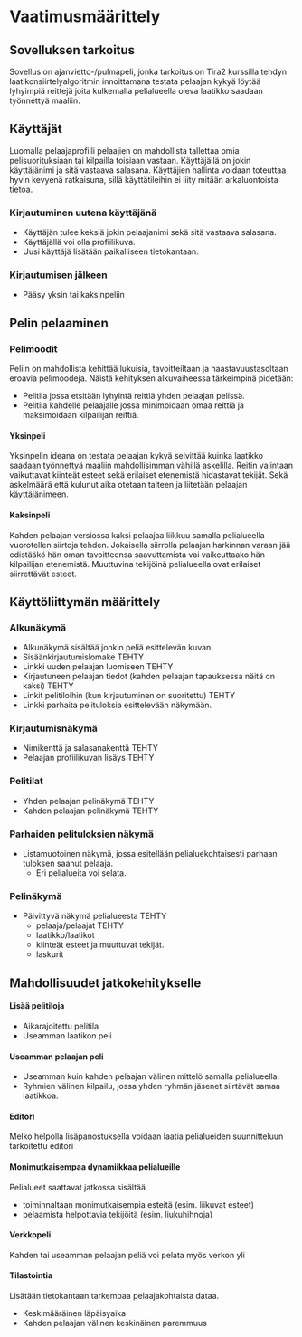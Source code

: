 # Vaatimusmäärittely
## Sovelluksen tarkoitus
Sovellus on ajanvietto-/pulmapeli, jonka tarkoitus on Tira2 kurssilla tehdyn laatikonsiirtelyalgoritmin innoittamana testata pelaajan
kykyä löytää lyhyimpiä reittejä joita kulkemalla pelialueella oleva laatikko saadaan työnnettyä maaliin.
## Käyttäjät
Luomalla pelaajaprofiili pelaajien on mahdollista tallettaa omia pelisuorituksiaan tai kilpailla toisiaan vastaan. 
Käyttäjällä on jokin käyttäjänimi ja sitä vastaava salasana. Käyttäjien hallinta voidaan toteuttaa hyvin kevyenä ratkaisuna, sillä käyttätileihin ei liity mitään
arkaluontoista tietoa.
### Kirjautuminen uutena käyttäjänä
- Käyttäjän tulee keksiä jokin pelaajanimi sekä sitä vastaava salasana.
- Käyttäjällä voi olla profiilikuva.
- Uusi käyttäjä lisätään paikalliseen tietokantaan.
### Kirjautumisen jälkeen
- Pääsy yksin tai kaksinpeliin
## Pelin pelaaminen
### Pelimoodit
Peliin on mahdollista kehittää lukuisia, tavoitteiltaan ja haastavuustasoltaan eroavia pelimoodeja. Näistä
kehityksen alkuvaiheessa tärkeimpinä pidetään: 
- Pelitila jossa etsitään lyhyintä reittiä yhden pelaajan pelissä. 
- Pelitila kahdelle pelaajalle jossa minimoidaan omaa reittiä ja maksimoidaan kilpailijan reittiä.
#### Yksinpeli
Yksinpelin ideana on testata pelaajan kykyä selvittää kuinka laatikko saadaan työnnettyä maaliin mahdollisimman
vähillä askelilla. Reitin valintaan vaikuttavat kiinteät esteet sekä erilaiset etenemistä hidastavat tekijät.
Sekä askelmäärä että kulunut aika otetaan talteen ja liitetään pelaajan käyttäjänimeen.
#### Kaksinpeli
Kahden pelaajan versiossa kaksi pelaajaa liikkuu samalla pelialueella vuorotellen siirtoja tehden. Jokaisella
siirrolla pelaajan harkinnan varaan jää edistääkö hän oman tavoitteensa saavuttamista vai vaikeuttaako hän 
kilpailijan etenemistä. Muuttuvina tekijöinä pelialueella ovat erilaiset siirrettävät esteet.
## Käyttöliittymän määrittely
### Alkunäkymä
- Alkunäkymä sisältää jonkin peliä esittelevän kuvan.
- Sisäänkirjautumislomake TEHTY
- Linkki uuden pelaajan luomiseen TEHTY
- Kirjautuneen pelaajan tiedot (kahden pelaajan tapauksessa näitä on kaksi) TEHTY
- Linkit pelitiloihin (kun kirjautuminen on suoritettu) TEHTY
- Linkki parhaita pelituloksia esittelevään näkymään.
### Kirjautumisnäkymä
- Nimikenttä ja salasanakenttä TEHTY
- Pelaajan profiilikuvan lisäys TEHTY
### Pelitilat
- Yhden pelaajan pelinäkymä TEHTY
- Kahden pelaajan pelinäkymä TEHTY
### Parhaiden pelituloksien näkymä
- Listamuotoinen näkymä, jossa esitellään pelialuekohtaisesti parhaan tuloksen saanut pelaaja.
  - Eri pelialueita voi selata.
### Pelinäkymä
- Päivittyvä näkymä pelialueesta TEHTY
  - pelaaja/pelaajat TEHTY
  - laatikko/laatikot
  - kiinteät esteet ja muuttuvat tekijät.
  - laskurit
## Mahdollisuudet jatkokehitykselle
#### Lisää pelitiloja
- Aikarajoitettu pelitila
- Useamman laatikon peli
#### Useamman pelaajan peli
- Useamman kuin kahden pelaajan välinen mittelö samalla pelialueella.
- Ryhmien välinen kilpailu, jossa yhden ryhmän jäsenet siirtävät samaa laatikkoa.
#### Editori
Melko helpolla lisäpanostuksella voidaan laatia pelialueiden suunnitteluun tarkoitettu editori
#### Monimutkaisempaa dynamiikkaa pelialueille
Pelialueet saattavat jatkossa sisältää 
- toiminnaltaan monimutkaisempia esteitä (esim. liikuvat esteet)
- pelaamista helpottavia tekijöitä (esim. liukuhihnoja)
#### Verkkopeli
Kahden tai useamman pelaajan peliä voi pelata myös verkon yli
#### Tilastointia
Lisätään tietokantaan tarkempaa pelaajakohtaista dataa.
- Keskimääräinen läpäisyaika
- Kahden pelaajan välinen keskinäinen paremmuus
